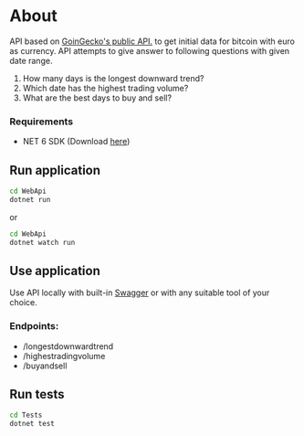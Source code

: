 # About

API based on [GoinGecko's public API.](https://www.coingecko.com/en/api/documentation) to get initial data for bitcoin with euro as currency. API attempts to give answer to following questions with given date range.

1. How many days is the longest downward trend?
2. Which date has the highest trading volume?
3. What are the best days to buy and sell?

### Requirements

- NET 6 SDK (Download [here](https://dotnet.microsoft.com/download/dotnet/6.0))

## Run application

```cmd
cd WebApi
dotnet run
```

or

```cmd
cd WebApi
dotnet watch run
```

## Use application

Use API locally with built-in [Swagger](https://localhost:5555/swagger)
or with any suitable tool of your choice.

### Endpoints:

- /longestdownwardtrend
- /highestradingvolume
- /buyandsell

## Run tests

```cmd
cd Tests
dotnet test
```
